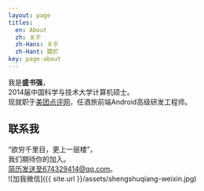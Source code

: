 ```yaml
---
layout: page
titles:
  en: About
  zh: 关于
  zh-Hans: 关于
  zh-Hant: 關於
key: page-about
---
```


我是**盛书强**，
<br>2014届中国科学与技术大学计算机硕士。
<br>现就职于[美团点评网](https://campus.meituan.com/about-us/desc)，任酒旅前端Android高级研发工程师。

## 联系我

“欲穷千里目，更上一层楼”，
<br>我们期待你的加入。
<br>简历发送至674329414@qq.com。
<br>![加我微信]({{ site.url }}/assets/shengshuqiang-weixin.jpg)

